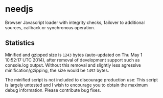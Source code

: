 needjs
======

Browser Javascript loader with integrity checks, failover to additional sources, callback or synchronous operation.

Statistics
------

Minified and gzipped size is `1243` bytes (auto-updated on Thu May  1 10:52:17 UTC 2014), after removal of development support such as console.log output. Without this removal and slightly less agressive minification/gzipping, the size would be `1492` bytes.

The minified script is not included to discourage production use: This script is largely untested and I wish to encourage you to obtain the maximum debug information. Please contribute bug fixes.

